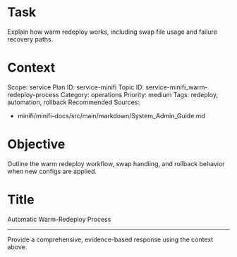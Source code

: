 # Task
Explain how warm redeploy works, including swap file usage and failure recovery paths.

# Context
Scope: service
Plan ID: service-minifi
Topic ID: service-minifi_warm-redeploy-process
Category: operations
Priority: medium
Tags: redeploy, automation, rollback
Recommended Sources:
- minifi/minifi-docs/src/main/markdown/System_Admin_Guide.md

# Objective
Outline the warm redeploy workflow, swap handling, and rollback behavior when new configs are applied.

# Title
Automatic Warm-Redeploy Process

---

Provide a comprehensive, evidence-based response using the context above.
